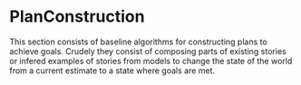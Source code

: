# PlanConstruction

This section consists of baseline algorithms for constructing plans to achieve goals. Crudely they consist of composing parts of existing stories or infered examples of stories from models to change the state of the world from a current estimate to a state where goals are met.
